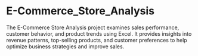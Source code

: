 # E-Commerce_Store_Analysis
The E-Commerce Store Analysis project examines sales performance, customer behavior, and product trends using Excel. It provides insights into revenue patterns, top-selling products, and customer preferences to help optimize business strategies and improve sales.

